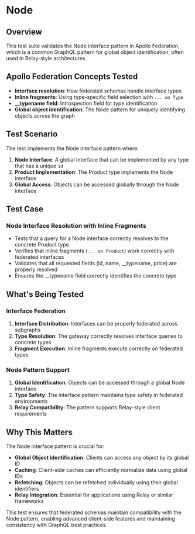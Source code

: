 # Node

## Overview
This test suite validates the Node interface pattern in Apollo Federation, which is a common GraphQL pattern for global object identification, often used in Relay-style architectures.

## Apollo Federation Concepts Tested
- **Interface resolution**: How federated schemas handle interface types
- **Inline fragments**: Using type-specific field selection with `... on Type`
- **__typename field**: Introspection field for type identification
- **Global object identification**: The Node pattern for uniquely identifying objects across the graph

## Test Scenario
The test implements the Node interface pattern where:

1. **Node Interface**: A global interface that can be implemented by any type that has a unique `id`
2. **Product Implementation**: The Product type implements the Node interface
3. **Global Access**: Objects can be accessed globally through the Node interface

## Test Case

### Node Interface Resolution with Inline Fragments
- Tests that a query for a Node interface correctly resolves to the concrete Product type
- Verifies that inline fragments (`... on Product`) work correctly with federated interfaces
- Validates that all requested fields (id, name, __typename, price) are properly resolved
- Ensures the __typename field correctly identifies the concrete type

## What's Being Tested

### Interface Federation
1. **Interface Distribution**: Interfaces can be properly federated across subgraphs
2. **Type Resolution**: The gateway correctly resolves interface queries to concrete types
3. **Fragment Execution**: Inline fragments execute correctly on federated types

### Node Pattern Support
1. **Global Identification**: Objects can be accessed through a global Node interface
2. **Type Safety**: The interface pattern maintains type safety in federated environments
3. **Relay Compatibility**: The pattern supports Relay-style client requirements

## Why This Matters
The Node interface pattern is crucial for:
- **Global Object Identification**: Clients can access any object by its global ID
- **Caching**: Client-side caches can efficiently normalize data using global IDs
- **Refetching**: Objects can be refetched individually using their global identifiers
- **Relay Integration**: Essential for applications using Relay or similar frameworks

This test ensures that federated schemas maintain compatibility with the Node pattern, enabling advanced client-side features and maintaining consistency with GraphQL best practices.